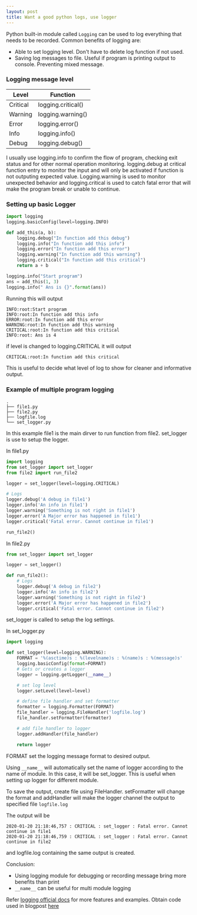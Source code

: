 ```yaml
---
layout: post
title: Want a good python logs, use logger
---
```


Python built-in module called ```Logging``` can be used to log everything that needs to be recorded. Common benefits of logging are:
- Able to set logging level. Don't have to delete log function if not used. 
- Saving log messages to file. Useful if program is printing output to console. Preventing mixed message.

### Logging message level

| Level    | Function           |
|----------|--------------------|
| Critical | logging.critical() |
| Warning  | logging.warning()  |
| Error    | logging.error()    |
| Info     | logging.info()     |
| Debug    | logging.debug()    |

I usually use logging.info to confirm the flow of program, checking exit status and for other normal operation monitoring. logging.debug at critical function entry to monitor the input and will only be activated if function is not outputing expected value. Logging.warning is used to monitor unexpected behavior and logging.critical is used to catch fatal error that will make the program break or unable to continue.

### Setting up basic Logger

```python
import logging
logging.basicConfig(level=logging.INFO)

def add_this(a, b):
    logging.debug("In function add this debug")
    logging.info("In function add this info")
    logging.error("In function add this error")
    logging.warning("In function add this warning")
    logging.critical("In function add this critical")
    return a + b

logging.info("Start program")
ans = add_this(1, 3)
logging.info(" Ans is {}".format(ans))
```
Running this will output

```
INFO:root:Start program
INFO:root:In function add this info
ERROR:root:In function add this error
WARNING:root:In function add this warning
CRITICAL:root:In function add this critical
INFO:root: Ans is 4
```
if level is changed to logging.CRITICAL it will output

```
CRITICAL:root:In function add this critical
```

This is useful to decide what level of log to show for cleaner and informative output.

### Example of multiple program logging
```
.
├── file1.py
├── file2.py
├── logfile.log
└── set_logger.py
```
In this example file1 is the main dirver to run function from file2. set_logger is use to setup the logger.

In file1.py
```python
import logging
from set_logger import set_logger
from file2 import run_file2

logger = set_logger(level=logging.CRITICAL)

# Logs
logger.debug('A debug in file1')
logger.info('An info in file1')
logger.warning('Something is not right in file1')
logger.error('A Major error has happened in file1')
logger.critical('Fatal error. Cannot continue in file1')

run_file2()
```

In file2.py
```python
from set_logger import set_logger

logger = set_logger()

def run_file2():
    # Logs
    logger.debug('A debug in file2')
    logger.info('An info in file2')
    logger.warning('Something is not right in file2')
    logger.error('A Major error has happened in file2')
    logger.critical('Fatal error. Cannot continue in file2')
```
set_logger is called to setup the log settings. 

In set_logger.py
```python
import logging

def set_logger(level=logging.WARNING):
    FORMAT = '%(asctime)s : %(levelname)s : %(name)s : %(message)s'
    logging.basicConfig(format=FORMAT)
    # Gets or creates a logger
    logger = logging.getLogger(__name__)

    # set log level
    logger.setLevel(level=level)

    # define file handler and set formatter
    formatter = logging.Formatter(FORMAT)
    file_handler = logging.FileHandler('logfile.log')
    file_handler.setFormatter(formatter)

    # add file handler to logger
    logger.addHandler(file_handler)

    return logger
```
FORMAT set the logging message format to desired output.

Using ```__name__``` will automatically set the name of logger according to the name of module. In this case, it will be set_logger. This is useful when setting up logger for different module.

To save the output, create file using FileHandler. setFormatter will change the format and addHandler will make the logger channel the output to specified file ```logfile.log```

The output will be 
```
2020-01-20 21:18:46,757 : CRITICAL : set_logger : Fatal error. Cannot continue in file1
2020-01-20 21:18:46,759 : CRITICAL : set_logger : Fatal error. Cannot continue in file2
```
and logfile.log containing the same output is created.

Conclusion:
- Using logging module for debugging or recording message bring more benefits than print
- ```__name__``` can be useful for multi module logging

Refer [logging official docs](https://docs.python.org/3/library/logging.html) for more features and examples. Obtain code used in blogpost [here](https://github.com/devennn/blog-code/tree/master/logger)
